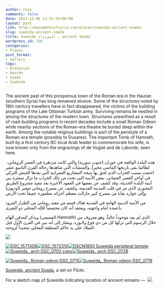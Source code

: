 ```yaml
---
author: ross
comments: false
date: 2011-12-06 11:51:55+00:00
layout: post
link: http://monumentsofsyria.com/places/suweida-ancient-soada/
slug: suweida-ancient-soada
title: Suweida السويداء , ancient Soada
wordpress_id: 750
categories:
- Places
post_format:
- Gallery
tags:
- Dionysias
- Hauran
- Soada
- Suweida
---
```





The ancient past of this prosperous town of the Roman era in the Hauran (southern Syria) has long remained elusive. Some of the structures noted by 19th century travellers have in fact disappeared, the victims of the building programs of the Late Ottoman Turkish army. Surviving remains lie nestled in among the structures of the modern town. Structures unearthed as a result of road-building programs in recent decades include a small Roman Odeon while nearby sections of the Roman-era theatre lie buried deep within the earth.
Among the notable relgious buildings is part of the peristyle of a Roman-era temple (possibly to Dusares).
The important Tomb of Hamrath, built by a first century BC local Arab leader to commemorate his wife, is now known only from the engravings of de Vogüé and de Laborde, seen here.
















 هذه البلدة الواقعة في حوران (جنوب سورية) والتي كانت مزدهرة في العصر الروماني، لطالما بقي تاريخها الماضي محيراً، والمنشآت التي شاهدها رحالة القرن التاسع عشر اختفت بسبب الخراب الذي لحق بها نتيجة المشاريع العمرانية التي نفذها الجيش التركي في أواخر العصر العثماني. بعض الأبنية التي نجت من ذلك الخراب ما تزال مبعثرة بين أبنية البلدة الحديثة، وقد كشف عن بعضها في العقود الأخيرة بعد تنفيذ مشروع الطريق المحوري الذي مر في قلب المدينة القديمة، وكشف عن مسرح روماني صغير (اوديون) وإلى جواره بقايا من مسرح كبير مازالت معظم أجزائه مطمورة عميقاً تحت الأرض.




من الأبنية الدينية الهامة في المدينة هناك قسم من معبد روماني من الطراز المزود بأعمدة أمام واجهته، ويعتقد أنه كان مخصصاً للإله المحلي ذو الشرى.




ويذكر المدفن الهام (المسمى Hamrath) الذي لم يعد موجوداً حالياً، وهو معروف من خلال الرسوم التي تركها كل من دي فوغ ولابورد، ويشار إلى أنه بني في القرن الأول قبل الميلاد على يد حاكم المنطقة المحلي تمجيداً لزوجته.


[![](http://monumentsofsyria.com/wp/wp-content/uploads/dV-Syrie-Centrale-pl-01-Suweida-Hamrath3-300x221.jpg)](http://monumentsofsyria.com/wp/wp-content/uploads/dV-Syrie-Centrale-pl-01-Suweida-Hamrath3.jpg)









[![DSC_1571309](http://farm7.staticflickr.com/6112/6345732708_8ae40016f8_s.jpg)](http://www.flickr.com/photos/monsyr/6345732708/in/set-72157628004042931/)[![DSC_1572310](http://farm7.staticflickr.com/6047/6344983999_3d02981472_s.jpg)](http://www.flickr.com/photos/monsyr/6344983999/in/set-72157628004042931/)[![DSCN1850 Suweida peripteral temple](http://farm7.staticflickr.com/6107/6345727400_121969b649_s.jpg)](http://www.flickr.com/photos/monsyr/6345727400/in/set-72157628004042931/)[![Suweida_ arch DSC_0702 copy](http://farm7.staticflickr.com/6240/6344980207_e386c13bc2_s.jpg)](http://www.flickr.com/photos/monsyr/6344980207/in/set-72157628004042931/)[![Suweida_ arch DSC_0728](http://farm7.staticflickr.com/6214/6345731240_ee7c4cce18_s.jpg)](http://www.flickr.com/photos/monsyr/6345731240/in/set-72157628004042931/)




  
[![Suweida_ Roman odeon DSC_0711](http://farm7.staticflickr.com/6109/6344980669_096dc77efd_s.jpg)](http://www.flickr.com/photos/monsyr/6344980669/in/set-72157628004042931/)[![Suweida_ Roman odeon DSC_0719](http://farm7.staticflickr.com/6044/6345730698_bd80c1180e_s.jpg)](http://www.flickr.com/photos/monsyr/6345730698/in/set-72157628004042931/)


[Suweida, ancient Soada](http://www.flickr.com/photos/monsyr/sets/72157628004042931/), a set on Flickr.

For a sketch map of Suweida indicating location of ancient remains —  [![](http://monumentsofsyria.com/wp/wp-content/uploads/Suweida-revised-after-Kalos-2011-300x252.jpg)](http://monumentsofsyria.com/wp/wp-content/uploads/Suweida-revised-after-Kalos-2011.jpg)









